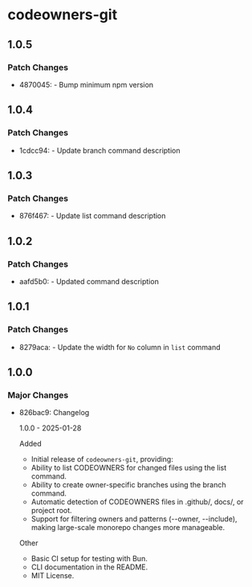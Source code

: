 # codeowners-git

## 1.0.5

### Patch Changes

- 4870045: - Bump minimum npm version

## 1.0.4

### Patch Changes

- 1cdcc94: - Update branch command description

## 1.0.3

### Patch Changes

- 876f467: - Update list command description

## 1.0.2

### Patch Changes

- aafd5b0: - Updated command description

## 1.0.1

### Patch Changes

- 8279aca: - Update the width for `No` column in `list` command

## 1.0.0

### Major Changes

- 826bac9: Changelog

  1.0.0 - 2025-01-28

  Added

  - Initial release of `codeowners-git`, providing:
  - Ability to list CODEOWNERS for changed files using the list command.
  - Ability to create owner-specific branches using the branch command.
  - Automatic detection of CODEOWNERS files in .github/, docs/, or project root.
  - Support for filtering owners and patterns (--owner, --include), making large-scale monorepo changes more manageable.

  Other

  - Basic CI setup for testing with Bun.
  - CLI documentation in the README.
  - MIT License.
